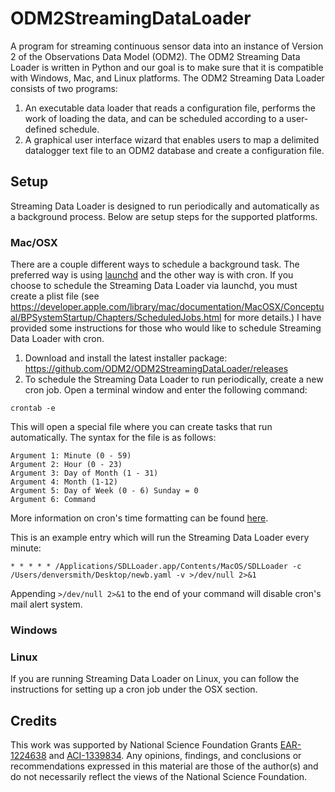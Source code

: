 ODM2StreamingDataLoader
======================

A program for streaming continuous sensor data into an instance of Version 2 of the Observations Data Model (ODM2). The ODM2 Streaming Data Loader is written in Python and our goal is to make sure that it is compatible with Windows, Mac, and Linux platforms. The ODM2 Streaming Data Loader consists of two programs:

1. An executable data loader that reads a configuration file, performs the work of loading the data, and can be scheduled according to a user-defined schedule.
2. A graphical user interface wizard that enables users to map a delimited datalogger text file to an ODM2 database and create a configuration file.

## Setup

Streaming Data Loader is designed to run periodically and automatically as a background process. Below are setup steps for the supported platforms.

### Mac/OSX

There are a couple different ways to schedule a background task. The preferred way is using [launchd](https://developer.apple.com/library/mac/documentation/MacOSX/Conceptual/BPSystemStartup/Chapters/ScheduledJobs.html) and the other way is with cron. If you choose to schedule the Streaming Data Loader via launchd, you must create a plist file (see https://developer.apple.com/library/mac/documentation/MacOSX/Conceptual/BPSystemStartup/Chapters/ScheduledJobs.html for more details.) I have provided some instructions for those who would like to schedule Streaming Data Loader with cron.

1. Download and install the latest installer package: https://github.com/ODM2/ODM2StreamingDataLoader/releases
2. To schedule the Streaming Data Loader to run periodically, create a new cron job. Open a terminal window and enter the following command:  
```
crontab -e
```  
This will open a special file where you can create tasks that run automatically. The syntax for the file is as follows:  

```
Argument 1: Minute (0 - 59)  
Argument 2: Hour (0 - 23)  
Argument 3: Day of Month (1 - 31)  
Argument 4: Month (1-12)  
Argument 5: Day of Week (0 - 6) Sunday = 0  
Argument 6: Command  
```

More information on cron's time formatting can be found [here](http://www.nncron.ru/help/EN/working/cron-format.htm).

This is an example entry which will run the Streaming Data Loader every minute:  
```
* * * * * /Applications/SDLLoader.app/Contents/MacOS/SDLLoader -c /Users/denversmith/Desktop/newb.yaml -v >/dev/null 2>&1
```
Appending ```>/dev/null 2>&1``` to the end of your command will disable cron's mail alert system.

### Windows

### Linux

If you are running Streaming Data Loader on Linux, you can follow the instructions for setting up a cron job under the OSX section.

## Credits

This work was supported by National Science Foundation Grants [EAR-1224638](http://www.nsf.gov/awardsearch/showAward?AWD_ID=1224638) and [ACI-1339834](http://www.nsf.gov/awardsearch/showAward?AWD_ID=1339834). Any opinions, findings, and conclusions or recommendations expressed in this material are those of the author(s) and do not necessarily reflect the views of the National Science Foundation. 
